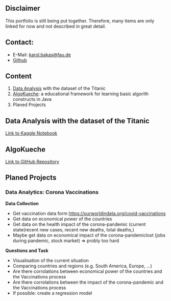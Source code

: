 ## Disclaimer
This portfolio is still being put together. Therefore, many items are only linked for now and not described in great detail.

## Contact: 
* E-Mail: karol.bakas@fau.de
* [Github](https://github.com/Idontker)

## Content
1. [Data Analysis](https://www.kaggle.com/athanassiosbakas/titanic-notebook-basic-analysis)
    with the dataset of the Titanic
2. [AlgoKueche](https://github.com/Idontker/AlgoKueche): a educational framework for learning basic algorith constructs in Java
3. Planed Projects


## Data Analysis with the dataset of the Titanic
[Link to Kaggle Notebook](https://www.kaggle.com/athanassiosbakas/titanic-notebook-basic-analysis)
## AlgoKueche
[Link to GitHub Repository](https://github.com/Idontker/AlgoKueche)
## Planed Projects
### Data Analytics: Corona Vaccinations
**Data Collection**
* Get vaccination data form https://ourworldindata.org/covid-vaccinations
* Get data on economical power of the countries 
* Get data on the health impact of the corona-pandemic (current state(recent new cases, recent new deaths, total deaths,) 
* Maybe get data on economical impact of the corona-pandemiclost (jobs during pandemic, stock market) => probly too hard

**Questions and Task**
* Visualisation of the current situation
* Comparing countries and regions (e.g. South America, Europe, ...)
* Are there corrolations between economical power of the countries and the Vaccinations process
* Are there corrolations between the impact of the corona-pandemic and the Vaccinations process
* If possible: create a regression model 
